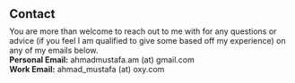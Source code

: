 <h1 id="contact"></h1>

<h2 style="margin: 60px 0px 10px;">Contact</h2>
You are more than welcome to reach out to me with for any questions or advice (if you feel I am qualified to give some based off my experience) on any of my emails below.
<br>
<strong>Personal Email:</strong> <email>ahmadmustafa.am (at) gmail.com</email>
<br>
<strong>Work Email:</strong> <email>ahmad_mustafa (at) oxy.com</email>

